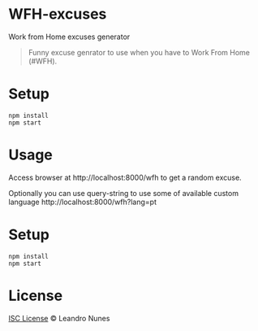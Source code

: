 # WFH-excuses
Work from Home excuses generator

> Funny excuse genrator to use when you have to Work From Home (#WFH).

# Setup
```shell
npm install
npm start
```

# Usage
Access browser at http://localhost:8000/wfh to get a random excuse.

Optionally you can use query-string to use some of available custom language http://localhost:8000/wfh?lang=pt

# Setup
```shell
npm install
npm start
```

# License
[ISC License](LICENSE.md) © Leandro Nunes
